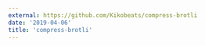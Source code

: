 ```yaml
---
external: https://github.com/Kikobeats/compress-brotli
date: '2019-04-06'
title: 'compress-brotli'
---
```

